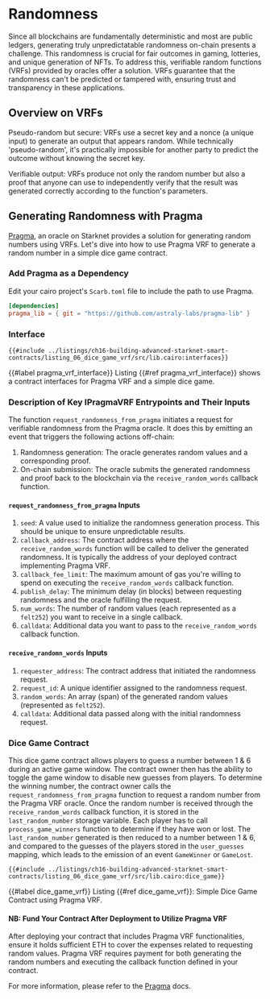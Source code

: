 # Randomness

Since all blockchains are fundamentally deterministic and most are public ledgers, generating truly unpredictatable randomness on-chain presents a challenge. This randomness is crucial for fair outcomes in gaming, lotteries, and unique generation of NFTs. To address this, verifiable random functions (VRFs) provided by oracles offer a solution. VRFs guarantee that the randomness can't be predicted or tampered with, ensuring trust and transparency in these applications.

## Overview on VRFs

Pseudo-random but secure: VRFs use a secret key and a nonce (a unique input) to generate an output that appears random. While technically 'pseudo-random', it's practically impossible for another party to predict the outcome without knowing the secret key.

Verifiable output: VRFs produce not only the random number but also a proof that anyone can use to independently verify that the result was generated correctly according to the function's parameters.

## Generating Randomness with Pragma

[Pragma](https://www.pragma.build/), an oracle on Starknet provides a solution for generating random numbers using VRFs.
Let's dive into how to use Pragma VRF to generate a random number in a simple dice game contract.

### Add Pragma as a Dependency

Edit your cairo project's `Scarb.toml` file to include the path to use Pragma.

```toml
[dependencies]
pragma_lib = { git = "https://github.com/astraly-labs/pragma-lib" }
```

### Interface

```cairo,noplayground
{{#include ../listings/ch16-building-advanced-starknet-smart-contracts/listing_06_dice_game_vrf/src/lib.cairo:interfaces}}
```

{{#label pragma_vrf_interface}}
<span class="caption">Listing {{#ref pragma_vrf_interface}} shows a contract interfaces for Pragma VRF and a simple dice game.</span>

### Description of Key IPragmaVRF Entrypoints and Their Inputs

The function `request_randomness_from_pragma` initiates a request for verifiable randomness from the Pragma oracle. It does this by emitting an event that triggers the following actions off-chain:

1. Randomness generation: The oracle generates random values and a corresponding proof.
2. On-chain submission: The oracle submits the generated randomness and proof back to the blockchain via the `receive_random_words` callback function.

#### `request_randomness_from_pragma` Inputs

1. `seed`: A value used to initialize the randomness generation process. This should be unique to ensure unpredictable results.
2. `callback_address`: The contract address where the `receive_random_words` function will be called to deliver the generated randomness. It is typically the address of your deployed contract implementing Pragma VRF.
3. `callback_fee_limit`: The maximum amount of gas you're willing to spend on executing the `receive_random_words` callback function.
4. `publish_delay`: The minimum delay (in blocks) between requesting randomness and the oracle fulfilling the request.
5. `num_words`: The number of random values (each represented as a `felt252`) you want to receive in a single callback.
6. `calldata`: Additional data you want to pass to the `receive_random_words` callback function.

#### `receive_randomn_words` Inputs

1. `requester_address`: The contract address that initiated the randomness request.
2. `request_id`: A unique identifier assigned to the randomness request.
3. `random_words`: An array (span) of the generated random values (represented as `felt252`).
4. `calldata`: Additional data passed along with the initial randomness request.

### Dice Game Contract

This dice game contract allows players to guess a number between 1 & 6 during an active game window. The contract owner then has the ability to toggle the game window to disable new guesses from players. To determine the winning number, the contract owner calls the `request_randomness_from_pragma` function to request a random number from the Pragma VRF oracle. Once the random number is received through the `receive_random_words` callback function, it is stored in the `last_random_number` storage variable. Each player has to call `process_game_winners` function to determine if they have won or lost. The `last_random_number` generated is then reduced to a number between 1 & 6, and compared to the guesses of the players stored in the `user_guesses` mapping, which leads to the emission of an event `GameWinner` or `GameLost`.

```cairo,noplayground
{{#include ../listings/ch16-building-advanced-starknet-smart-contracts/listing_06_dice_game_vrf/src/lib.cairo:dice_game}}
```

{{#label dice_game_vrf}}
<span class="caption">Listing {{#ref dice_game_vrf}}: Simple Dice Game Contract using Pragma VRF.</span>

#### NB: Fund Your Contract After Deployment to Utilize Pragma VRF

After deploying your contract that includes Pragma VRF functionalities, ensure it holds sufficient ETH to cover the expenses related to requesting random values. Pragma VRF requires payment for both generating the random numbers and executing the callback function defined in your contract.

For more information, please refer to the [Pragma](https://docs.pragma.build/Resources/Cairo%201/randomness/randomness) docs.
